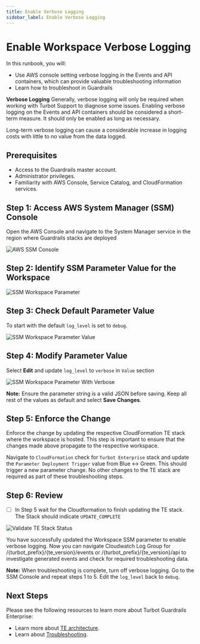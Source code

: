 ```yaml
---
title: Enable Verbose Logging
sidebar_label: Enable Verbose Logging
---
```


# Enable Workspace Verbose Logging

In this runbook, you will:
- Use AWS console setting verbose logging in the Events and API containers, which can provide valuable troubleshooting information
- Learn how to troubleshoot in Guardrails

**Verbose Logging** Generally, verbose logging will only be required when working with Turbot Support to diagnose some issues. Enabling verbose logging on the Events and API containers should be considered a short-term measure. It should only be enabled as long as necessary.

Long-term verbose logging can cause a considerable increase in logging costs with little to no value from the data logged.

## Prerequisites

- Access to the Guardrails master account.
- Administrator privileges.
- Familiarity with AWS Console, Service Catalog, and CloudFormation services.

## Step 1: Access AWS System Manager (SSM) Console

Open the AWS Console and navigate to the System Manager service in the region where Guardrails stacks are deployed

![AWS SSM Console](/images/docs/guardrails/runbooks/troubleshooting/enable-verbose-logging/aws-ssm-parameter-store.png)

## Step 2: Identify SSM Parameter Value for the Workspace

![SSM Workspace Parameter](/images/docs/guardrails/runbooks/troubleshooting/enable-verbose-logging/aws-ssm-workspace-parameter.png)


## Step 3: Check Default Parameter Value

To start with the default `log_level` is set to `debug`.

![SSM Workspace Parameter Value](/images/docs/guardrails/runbooks/troubleshooting/enable-verbose-logging/aws-ssl-parameter-value-default-settings.png)


## Step 4: Modify Parameter Value

Select **Edit** and update `log_level` to `verbose` in `Value` section

![SSM Workspace Parameter With Verbose](/images/docs/guardrails/runbooks/troubleshooting/enable-verbose-logging/aws-ssm-parameter-modifiy-verbose.png)

**Note:**
Ensure the parameter string is a valid JSON before saving. Keep all rest of the values as default and select **Save Changes**.

## Step 5: Enforce the Change

Enforce the change by updating the respective CloudFormation TE stack where the workspace is hosted. This step is important to ensure that the changes made above propagate to the respective workspace.

Navigate to `CloudFormation` check for `Turbot Enterprise` stack and update the `Parameter Deployment Trigger` value from Blue <-> Green. This should trigger a new parameter change. No other changes to the TE stack are required as part of these troubleshooting steps.

## Step 6: Review

- [ ] In Step 5 wait for the Cloudformation to finish updating the TE stack. The Stack should indicate `UPDATE_COMPLETE`

![Validate TE Stack Status](/images/docs/guardrails/runbooks/troubleshooting/enable-verbose-logging/aws-ssm-parameter-change-validation.png)

You have successfully updated the Workspace SSM parameter to enable verbose logging. Now you can navigate Cloudwatch Log Group for /{turbot_prefix}/{te_version}/events or /{turbot_prefix}/{te_version}/api to investigate generated events and check for required troubleshooting data.

**Note:**
When troubleshooting is complete, turn off verbose logging. Go to the SSM Console and repeat steps 1 to 5. Edit the `log_level` back to `debug`.

## Next Steps

Please see the following resources to learn more about Turbot Guardrails Enterprise:

- Learn more about [TE architecture](https://turbot.com/guardrails/docs/enterprise/architecture).
- Learn about [Troubleshooting](https://turbot.com/guardrails/docs/enterprise/troubleshooting).
